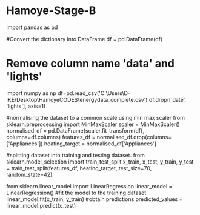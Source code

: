 # Hamoye-Stage-B
import pandas as pd

#Convert the dictionary into DataFrame
df = pd.DataFrame(df)
  
# Remove column name 'data' and 'lights'
import numpy as np
df=pd.read_csv('C:\\Users\\D-IKE\\Desktop\\HamoyeCODES\\energydata_complete.csv')
df.drop(['date', 'lights'], axis=1)

#normalising the dataset to a common scale using min max scaler
from sklearn.preprocessing import MinMaxScaler
scaler = MinMaxScaler()
normalised_df = pd.DataFrame(scaler.fit_transform(df), columns=df.columns)
features_df = normalised_df.drop(columns=['Appliances'])
heating_target = normalised_df['Appliances']

#splitting dataset into training and testing dataset.
from sklearn.model_selection import train_test_split
x_train, x_test, y_train, y_test = train_test_split(features_df, heating_target,
test_size=70, random_state=42)

from sklearn.linear_model import LinearRegression
linear_model = LinearRegression()
#fit the model to the training dataset
linear_model.fit(x_train, y_train)
#obtain predictions
predicted_values = linear_model.predict(x_test)
